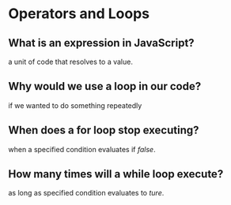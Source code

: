# Operators and Loops

## What is an expression in JavaScript?

a unit of code that resolves to a value.

## Why would we use a loop in our code?

if we wanted to do something repeatedly

## When does a for loop stop executing?

when a specified condition evaluates if *false*.

## How many times will a while loop execute?

as long as specified condition evaluates to *ture*.
